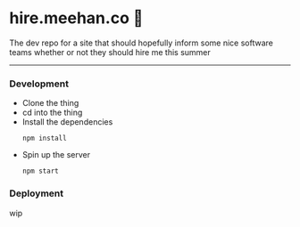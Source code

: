 # hire.meehan.co :ocean:

The dev repo for a site that should hopefully inform some nice software teams whether or not they should hire me this summer

___

### Development
* Clone the thing
* cd into the thing
* Install the dependencies
  ```
  npm install
  ```
* Spin up the server
  ```
  npm start
  ```

### Deployment
wip
